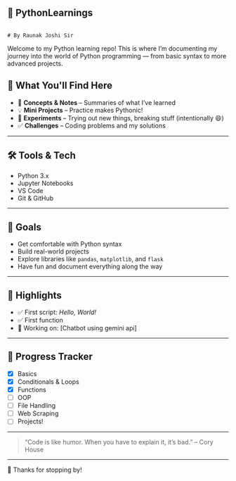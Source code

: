 ## 🐍 PythonLearnings
                                                                                                # By Raunak Joshi Sir

Welcome to my Python learning repo! This is where I’m documenting my journey into the world of Python programming — from basic syntax to more advanced projects.

## 📘 What You'll Find Here

- 🧠 **Concepts & Notes** – Summaries of what I’ve learned
- 💡 **Mini Projects** – Practice makes Pythonic!
- 🧪 **Experiments** – Trying out new things, breaking stuff (intentionally 😄)
- ✅ **Challenges** – Coding problems and my solutions

---

## 🛠 Tools & Tech

- Python 3.x
- Jupyter Notebooks
- VS Code
- Git & GitHub

---

## 🌱 Goals

- Get comfortable with Python syntax
- Build real-world projects
- Explore libraries like `pandas`, `matplotlib`, and `flask`
- Have fun and document everything along the way

---

## 📌 Highlights

- ✅ First script: *Hello, World!*
- ✅ First function
- 🚧 Working on: [Chatbot using gemini api]

---


## 🐾 Progress Tracker

- [x] Basics
- [x] Conditionals & Loops
- [x] Functions
- [ ] OOP
- [ ] File Handling
- [ ] Web Scraping
- [ ] Projects!

---

> “Code is like humor. When you have to explain it, it’s bad.” – Cory House

---

🎉 Thanks for stopping by!

                                                                                                

